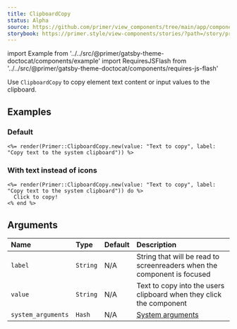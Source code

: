 ```yaml
---
title: ClipboardCopy
status: Alpha
source: https://github.com/primer/view_components/tree/main/app/components/primer/clipboard_copy.rb
storybook: https://primer.style/view-components/stories/?path=/story/primer-clipboard-copy-component
---
```


import Example from '../../src/@primer/gatsby-theme-doctocat/components/example'
import RequiresJSFlash from '../../src/@primer/gatsby-theme-doctocat/components/requires-js-flash'

<RequiresJSFlash />

<!-- Warning: AUTO-GENERATED file, do not edit. Add code comments to your Ruby instead <3 -->

Use `ClipboardCopy` to copy element text content or input values to the clipboard.

## Examples

### Default

<Example src="<clipboard-copy value='Text to copy' aria-label='Copy text to the system clipboard'>    <svg viewBox='0 0 16 16' version='1.1' aria-hidden='true' height='16' width='16' class='octicon octicon-clippy'><path fill-rule='evenodd' d='M5.75 1a.75.75 0 00-.75.75v3c0 .414.336.75.75.75h4.5a.75.75 0 00.75-.75v-3a.75.75 0 00-.75-.75h-4.5zm.75 3V2.5h3V4h-3zm-2.874-.467a.75.75 0 00-.752-1.298A1.75 1.75 0 002 3.75v9.5c0 .966.784 1.75 1.75 1.75h8.5A1.75 1.75 0 0014 13.25v-9.5a1.75 1.75 0 00-.874-1.515.75.75 0 10-.752 1.298.25.25 0 01.126.217v9.5a.25.25 0 01-.25.25h-8.5a.25.25 0 01-.25-.25v-9.5a.25.25 0 01.126-.217z'></path></svg>    <svg style='display: none;' viewBox='0 0 16 16' version='1.1' aria-hidden='true' height='16' width='16' class='octicon octicon-check color-icon-success'><path fill-rule='evenodd' d='M13.78 4.22a.75.75 0 010 1.06l-7.25 7.25a.75.75 0 01-1.06 0L2.22 9.28a.75.75 0 011.06-1.06L6 10.94l6.72-6.72a.75.75 0 011.06 0z'></path></svg></clipboard-copy>" />

```erb
<%= render(Primer::ClipboardCopy.new(value: "Text to copy", label: "Copy text to the system clipboard")) %>
```

### With text instead of icons

<Example src="<clipboard-copy value='Text to copy' aria-label='Copy text to the system clipboard'>      Click to copy!</clipboard-copy>" />

```erb
<%= render(Primer::ClipboardCopy.new(value: "Text to copy", label: "Copy text to the system clipboard")) do %>
  Click to copy!
<% end %>
```

## Arguments

| Name | Type | Default | Description |
| :- | :- | :- | :- |
| `label` | `String` | N/A | String that will be read to screenreaders when the component is focused |
| `value` | `String` | N/A | Text to copy into the users clipboard when they click the component |
| `system_arguments` | `Hash` | N/A | [System arguments](/system-arguments) |
